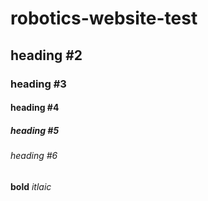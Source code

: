 # robotics-website-test
## heading #2
### heading #3
#### heading #4 
##### heading #5 
###### heading #6
**bold** 
*itlaic*
